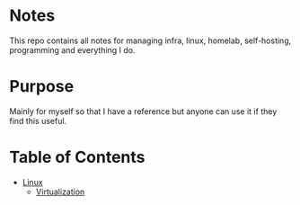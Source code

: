 # Notes

This repo contains all notes for managing infra, linux, homelab, self-hosting, programming and everything I do.

# Purpose

Mainly for myself so that I have a reference but anyone can use it if they find this useful.

# Table of Contents

-   [Linux](https://github.com/nilotpaul/notes/tree/main/linux)
    -   [Virtualization](https://github.com/nilotpaul/notes/blob/main/linux/VMs/create-vm-with-quemu-kvm-libvirt.md)
